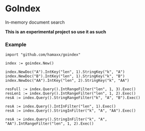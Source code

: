 # GoIndex
In-memory document search

**This is an experimental project so use it as such**

### Example ###

    import "github.com/hamaxx/goindex"

    index := goindex.New()

	index.NewDoc("A").IntKey("len", 1).StringKey("k", "A")
	index.NewDoc("B").IntKey("len", 1).StringKey("k", "B")
	index.NewDoc("AA").IntKey("len", 2).StringKey("k", "AA")

	resFull := index.Query().IntRangeFilter("len", 1, 3).Exec()
	resLen1 := index.Query().IntRangeFilter("len", 1, 2).Exec()
	resA := index.Query().StringRangeFilter("k", "A", "B").Exec()

	resA := index.Query().IntInFilter("len", 1).Exec()
	resA := index.Query().StringInFilter("k", "A", "AA").Exec()

	resA := index.Query().StringInFilter("k", "A", "AA").IntRangeFilter("len", 1, 2).Exec()

